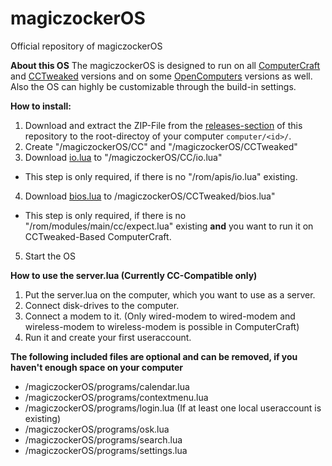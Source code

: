 # magiczockerOS
Official repository of magiczockerOS

**About this OS**
The magiczockerOS is designed to run on all [ComputerCraft](https://github.com/dan200/computercraft) and [CCTweaked](https://github.com/squiddev-cc/cc-tweaked) versions
and on some [OpenComputers](https://github.com/MightyPirates/OpenComputers) versions as well.
Also the OS can highly be customizable through the build-in settings.

**How to install:**
1. Download and extract the ZIP-File from the [releases-section](https://github.com/magiczocker10/magiczockerOS/releases) of this repository to the root-directoy of your computer `computer/<id>/`.
2. Create "/magiczockerOS/CC" and "/magiczockerOS/CCTweaked"
3. Download [io.lua](https://raw.githubusercontent.com/dan200/ComputerCraft/master/src/main/resources/assets/computercraft/lua/rom/apis/io.lua) to "/magiczockerOS/CC/io.lua"
* This step is only required, if there is no "/rom/apis/io.lua" existing.
4. Download [bios.lua](https://raw.githubusercontent.com/SquidDev-CC/CC-Tweaked/mc-1.15.x/src/main/resources/data/computercraft/lua/bios.lua) to /magiczockerOS/CCTweaked/bios.lua"
* This step is only required, if there is no "/rom/modules/main/cc/expect.lua" existing **and** you want to run it on CCTweaked-Based ComputerCraft.
5. Start the OS

**How to use the server.lua (Currently CC-Compatible only)**
1. Put the server.lua on the computer, which you want to use as a server.
2. Connect disk-drives to the computer.
3. Connect a modem to it. (Only wired-modem to wired-modem and wireless-modem to wireless-modem is possible in ComputerCraft)
4. Run it and create your first useraccount.

**The following included files are optional and can be removed, if you haven't enough space on your computer**
* /magiczockerOS/programs/calendar.lua
* /magiczockerOS/programs/contextmenu.lua
* /magiczockerOS/programs/login.lua (If at least one local useraccount is existing)
* /magiczockerOS/programs/osk.lua
* /magiczockerOS/programs/search.lua
* /magiczockerOS/programs/settings.lua
